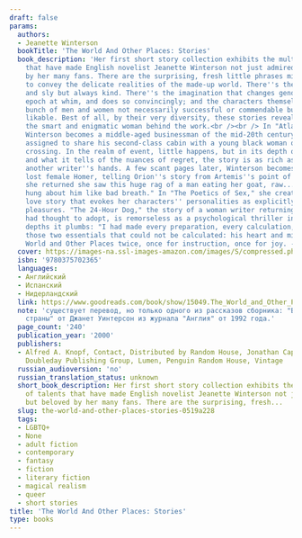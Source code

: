 ```yaml
---
draft: false
params:
  authors:
  - Jeanette Winterson
  bookTitle: 'The World And Other Places: Stories'
  book_description: 'Her first short story collection exhibits the multitude of talents
    that have made English novelist Jeanette Winterson not just admired but beloved
    by her many fans. There are the surprising, fresh little phrases minted expressly
    to convey the delicate realities of the made-up world. There''s the humor, fierce
    and sly but always kind. There''s the imagination that changes gender and historical
    epoch at whim, and does so convincingly; and the characters themselves, a sundry
    bunch of men and women not necessarily successful or commendable but always, somehow,
    likable. Best of all, by their very diversity, these stories reveal glimpses of
    the smart and enigmatic woman behind the work.<br /><br /> In "Atlantic Crossing,"
    Winterson becomes a middle-aged businessman of the mid-20th century, accidentally
    assigned to share his second-class cabin with a young black woman on a transatlantic
    crossing. In the realm of event, little happens, but in its depth of perception
    and what it tells of the nuances of regret, the story is as rich as a novel in
    another writer''s hands. A few scant pages later, Winterson becomes a kind of
    lost female Homer, telling Orion''s story from Artemis''s point of view: "When
    she returned she saw this huge rag of a man eating her goat, raw.... His reputation
    hung about him like bad breath." In "The Poetics of Sex," she creates a lesbian
    love story that evokes her characters'' personalities as explicitly as their erotic
    pleasures. "The 24-Hour Dog," the story of a woman writer returning a puppy she
    had thought to adopt, is remorseless as a psychological thriller in the squirmy
    depths it plumbs: "I had made every preparation, every calculation, except for
    those two essentials that could not be calculated: his heart and mine." Read The
    World and Other Places twice, once for instruction, once for joy. --Joyce Thompson'
  cover: https://images-na.ssl-images-amazon.com/images/S/compressed.photo.goodreads.com/books/1403179771i/15049.jpg
  isbn: '9780375702365'
  languages:
  - Английский
  - Испанский
  - Нидерландский
  link: https://www.goodreads.com/book/show/15049.The_World_and_Other_Places
  note: 'существует перевод, но только одного из рассказов сборника: "Весь мир и другие
    страны" от Джанет Уинтерсон из журнала "Англия" от 1992 года.'
  page_count: '240'
  publication_year: '2000'
  publishers:
  - Alfred A. Knopf, Contact, Distributed by Random House, Jonathan Cape, Knopf, Knopf
    Doubleday Publishing Group, Lumen, Penguin Random House, Vintage
  russian_audioversion: 'no'
  russian_translation_status: unknown
  short_book_description: Her first short story collection exhibits the multitude
    of talents that have made English novelist Jeanette Winterson not just admired
    but beloved by her many fans. There are the surprising, fresh...
  slug: the-world-and-other-places-stories-0519a228
  tags:
  - LGBTQ+
  - None
  - adult fiction
  - contemporary
  - fantasy
  - fiction
  - literary fiction
  - magical realism
  - queer
  - short stories
title: 'The World And Other Places: Stories'
type: books
---
```

